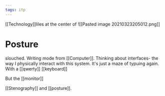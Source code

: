 ```yaml
---
tags: itp
---
```

[[Technology]]liles at the center of 
![[Pasted image 20210323205012.png]]

# Posture
slouched. Writing mode from [[Computer]].
Thinking about interfaces- the way I physically interact with this system. It's just a maze of typuing again. With a [[qwerty]] [[keyboard]]

But the [[monitor]]

[[Stenography]] and [[posture]].